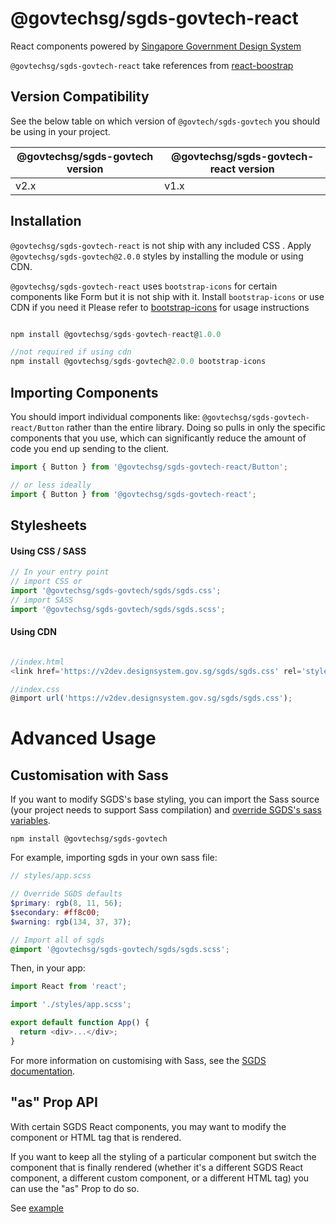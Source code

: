 # @govtechsg/sgds-govtech-react

React components powered by [Singapore Government Design System](https://www.designsystem.gov.sg)

`@govtechsg/sgds-govtech-react` take references from [react-boostrap](https://react-bootstrap.github.io/) 

## Version Compatibility

See the below table on which version of `@govtech/sgds-govtech` you should be using in your project.

| @govtechsg/sgds-govtech version | @govtechsg/sgds-govtech-react version |
| ------------------------------- | ------------------------------------- |
| v2.x                            | v1.x                                  |

## Installation

`@govtechsg/sgds-govtech-react` is not ship with any included CSS . Apply `@govtechsg/sgds-govtech@2.0.0` styles by installing the module or using CDN.

`@govtechsg/sgds-govtech-react` uses `bootstrap-icons` for certain components like Form but it is not ship with it. Install `bootstrap-icons` or use CDN if you need it Please refer to [bootstrap-icons](https://icons.getbootstrap.com/#usage) for usage instructions

```js

npm install @govtechsg/sgds-govtech-react@1.0.0

//not required if using cdn
npm install @govtechsg/sgds-govtech@2.0.0 bootstrap-icons

```

## Importing Components

You should import individual components like: `@govtechsg/sgds-govtech-react/Button` rather than the entire library. Doing so pulls in only the specific components that you use, which can significantly reduce the amount of code you end up sending to the client.

```js
import { Button } from '@govtechsg/sgds-govtech-react/Button';

// or less ideally
import { Button } from '@govtechsg/sgds-govtech-react';
```

## Stylesheets

#### Using CSS / SASS

```js
// In your entry point
// import CSS or
import '@govtechsg/sgds-govtech/sgds/sgds.css';
// import SASS
import '@govtechsg/sgds-govtech/sgds/sgds.scss';
```

#### Using CDN

```js

//index.html
<link href='https://v2dev.designsystem.gov.sg/sgds/sgds.css' rel='stylesheet' type='text/css'/>

//index.css
@import url('https://v2dev.designsystem.gov.sg/sgds/sgds.css');

```

# Advanced Usage

## Customisation with Sass

If you want to modify SGDS's base styling, you can import the Sass source (your project needs to support Sass compilation) and [override SGDS's sass variables](https://www.designsystem.tech.gov.sg/docs/customise-sgds/).

```
npm install @govtechsg/sgds-govtech
```

For example, importing sgds in your own sass file:

```scss
// styles/app.scss

// Override SGDS defaults
$primary: rgb(8, 11, 56);
$secondary: #ff8c00;
$warning: rgb(134, 37, 37);

// Import all of sgds
@import '@govtechsg/sgds-govtech/sgds/sgds.scss';
```

Then, in your app:

```js
import React from 'react';

import './styles/app.scss';

export default function App() {
  return <div>...</div>;
}
```

For more information on customising with Sass, see the [SGDS documentation](https://www.designsystem.tech.gov.sg/docs/customise-sgds/).

## "as" Prop API

With certain SGDS React components, you may want to modify the component or HTML tag that is rendered.

If you want to keep all the styling of a particular component but switch the component that is finally rendered (whether it's a different SGDS React component, a different custom component, or a different HTML tag) you can use the "as" Prop to do so.

See [example](https://react-bootstrap.github.io/getting-started/introduction#as-prop-api)
